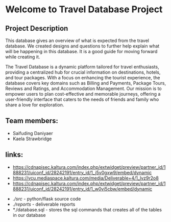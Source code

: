 # Welcome to Travel Database Project 

## Project Description
This database gives an overview of what is expected from the travel database. We created designs and questions to further help explain what will be happening in this database. It is a good guide for moving forward while creating it.

The Travel Database is a dynamic platform tailored for travel enthusiasts, providing a centralized hub for crucial information on destinations, hotels, and tour packages. With a focus on enhancing the tourist experience, the database covers key domains such as Billing and Payments, Package Tours, Reviews and Ratings, and Accommodation Management. Our mission is to empower users to plan cost-effective and memorable journeys, offering a user-friendly interface that caters to the needs of friends and family who share a love for exploration.

## Team members:

* Saifuding Daniyaer
* Kaela Strawbridge

## links: 
* https://cdnapisec.kaltura.com/index.php/extwidget/preview/partner_id/1888231/uiconf_id/28242191/entry_id/1_j5v0gxw9/embed/dynamic
* https://vcu.mediaspace.kaltura.com/media/Deliverable+4/1_lvz9r2o8
* https://cdnapisec.kaltura.com/index.php/extwidget/preview/partner_id/1888231/uiconf_id/28242191/entry_id/1_w0vi5cbw/embed/dynamic

- *./src* - python/flask source code
- *./reports* - deliverable reports
- *./database.sql - stores the sql commands that creates all of the tables in our database


